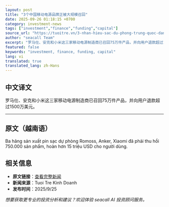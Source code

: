 ```yaml
---
layout: post
title: "3个中国移动电源品牌正被大规模召回"
date: 2025-09-26 01:18:15 +0700
category: investment-news
tags: ["investment","finance","funding","capital"]
source_url: "https://tuoitre.vn/3-nhan-hieu-sac-du-phong-trung-quoc-dang-bi-thu-hoi-hang-loat-20250925213509348.htm"
author: "seacall Team"
excerpt: "罗马仕、安克和小米这三家移动电源制造商已召回75万件产品，并向用户退款超过1500万美元。..."
featured: false
keywords: "investment, finance, funding, capital"
lang: vi
translated: true
translated_lang: zh-Hans
---
```


## 中文译文

罗马仕、安克和小米这三家移动电源制造商已召回75万件产品，并向用户退款超过1500万美元。

---

## 原文（越南语）

Ba hãng sản xuất pin sạc dự phòng Romoss, Anker, Xiaomi đã phải thu hồi 750.000 sản phẩm, hoàn hơn 15 triệu USD cho người dùng.

## 相关信息

- **原文链接**：[查看完整新闻](https://tuoitre.vn/3-nhan-hieu-sac-du-phong-trung-quoc-dang-bi-thu-hoi-hang-loat-20250925213509348.htm)
- **新闻来源**：Tuoi Tre Kinh Doanh
- **发布时间**：2025/9/25

*想要获取更专业的投资分析和建议？欢迎体验 seacall AI 投资顾问服务。*